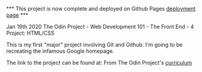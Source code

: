 *** This project is now complete and deployed on Github Pages [deployment page](https://amrelshenawy.github.io/google-homepage/) ***

Jan 19th 2020
The Odin Project - Web Development 101 - The Front End - 4
Project: HTML/CSS

This is my first "major" project involving Git and Github. I'm going to be recreating the infamous Google homepage.

The link to the project can be found at: From The Odin Project's [curriculum](http://www.theodinproject.com/courses/web-development-101/lessons/html-css)



